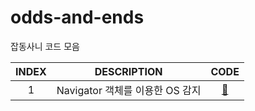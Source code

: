 # odds-and-ends

잡동사니 코드 모음

| INDEX |           DESCRIPTION           |          CODE          |
| :---: | :-----------------------------: | :--------------------: |
|   1   | Navigator 객체를 이용한 OS 감지 | [👾](./001-navigator/) |
